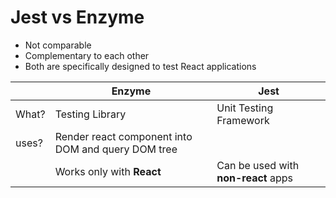 # Jest vs Enzyme

- Not comparable
- Complementary to each other
- Both are specifically designed to test React applications

||Enzyme|Jest
|:---|---|---
|What?|Testing Library|Unit Testing Framework
|uses?|Render react component into DOM and query DOM tree|
||Works only with **React**|Can be used with **non-react** apps
